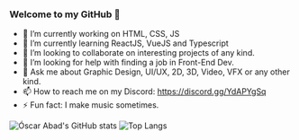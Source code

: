 ### Welcome to my GitHub 👋

<!--
**N3BB3Z4R/N3BB3Z4R** is a ✨ _special_ ✨ repository because its `README.md` (this file) appears on your GitHub profile.

Here are some ideas to get you started:
-->

- 🔭 I’m currently working on HTML, CSS, JS
- 🌱 I’m currently learning ReactJS, VueJS and Typescript
- 👯 I’m looking to collaborate on interesting projects of any kind.
- 🤔 I’m looking for help with finding a job in Front-End Dev.
- 💬 Ask me about Graphic Design, UI/UX, 2D, 3D, Video, VFX or any other kind.
- 📫 How to reach me on my Discord: https://discord.gg/YdAPYgSq
- ⚡ Fun fact: I make music sometimes.


![Óscar Abad's GitHub stats](https://github-readme-stats.vercel.app/api?username=N3BB3Z4R&show_icons=true&theme=onedark)
![Top Langs](https://github-readme-stats.vercel.app/api/top-langs/?username=N3BB3Z4R&layout=compact&theme=onedark)
